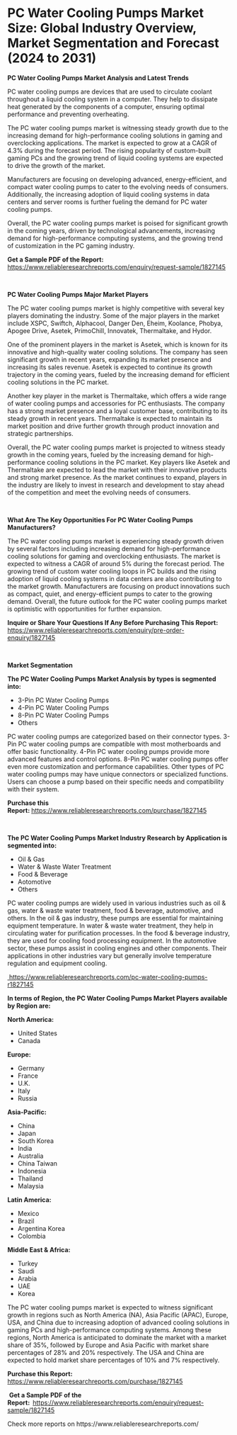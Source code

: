 <p><h1>PC Water Cooling Pumps Market Size: Global Industry Overview, Market Segmentation and Forecast (2024 to 2031)</h1></p><p><strong>PC Water Cooling Pumps Market Analysis and Latest Trends</strong></p>
<p><p>PC water cooling pumps are devices that are used to circulate coolant throughout a liquid cooling system in a computer. They help to dissipate heat generated by the components of a computer, ensuring optimal performance and preventing overheating.</p><p>The PC water cooling pumps market is witnessing steady growth due to the increasing demand for high-performance cooling solutions in gaming and overclocking applications. The market is expected to grow at a CAGR of 4.3% during the forecast period. The rising popularity of custom-built gaming PCs and the growing trend of liquid cooling systems are expected to drive the growth of the market.</p><p>Manufacturers are focusing on developing advanced, energy-efficient, and compact water cooling pumps to cater to the evolving needs of consumers. Additionally, the increasing adoption of liquid cooling systems in data centers and server rooms is further fueling the demand for PC water cooling pumps.</p><p>Overall, the PC water cooling pumps market is poised for significant growth in the coming years, driven by technological advancements, increasing demand for high-performance computing systems, and the growing trend of customization in the PC gaming industry.</p></p>
<p><strong>Get a Sample PDF of the Report:&nbsp;</strong> <a href="https://www.reliableresearchreports.com/enquiry/request-sample/1827145">https://www.reliableresearchreports.com/enquiry/request-sample/1827145</a></p>
<p>&nbsp;</p>
<p><strong>PC Water Cooling Pumps Major Market Players</strong></p>
<p><p>The PC water cooling pumps market is highly competitive with several key players dominating the industry. Some of the major players in the market include XSPC, Swiftch, Alphacool, Danger Den, Eheim, Koolance, Phobya, Apogee Drive, Asetek, PrimoChill, Innovatek, Thermaltake, and Hydor.</p><p>One of the prominent players in the market is Asetek, which is known for its innovative and high-quality water cooling solutions. The company has seen significant growth in recent years, expanding its market presence and increasing its sales revenue. Asetek is expected to continue its growth trajectory in the coming years, fueled by the increasing demand for efficient cooling solutions in the PC market.</p><p>Another key player in the market is Thermaltake, which offers a wide range of water cooling pumps and accessories for PC enthusiasts. The company has a strong market presence and a loyal customer base, contributing to its steady growth in recent years. Thermaltake is expected to maintain its market position and drive further growth through product innovation and strategic partnerships.</p><p>Overall, the PC water cooling pumps market is projected to witness steady growth in the coming years, fueled by the increasing demand for high-performance cooling solutions in the PC market. Key players like Asetek and Thermaltake are expected to lead the market with their innovative products and strong market presence. As the market continues to expand, players in the industry are likely to invest in research and development to stay ahead of the competition and meet the evolving needs of consumers.</p></p>
<p>&nbsp;</p>
<p><strong>What Are The Key Opportunities For PC Water Cooling Pumps Manufacturers?</strong></p>
<p><p>The PC water cooling pumps market is experiencing steady growth driven by several factors including increasing demand for high-performance cooling solutions for gaming and overclocking enthusiasts. The market is expected to witness a CAGR of around 5% during the forecast period. The growing trend of custom water cooling loops in PC builds and the rising adoption of liquid cooling systems in data centers are also contributing to the market growth. Manufacturers are focusing on product innovations such as compact, quiet, and energy-efficient pumps to cater to the growing demand. Overall, the future outlook for the PC water cooling pumps market is optimistic with opportunities for further expansion.</p></p>
<p><strong>Inquire or Share Your Questions If Any Before Purchasing This Report:</strong> <a href="https://www.reliableresearchreports.com/enquiry/pre-order-enquiry/1827145">https://www.reliableresearchreports.com/enquiry/pre-order-enquiry/1827145</a></p>
<p>&nbsp;</p>
<p><strong>Market Segmentation</strong></p>
<p><strong>The PC Water Cooling Pumps Market Analysis by types is segmented into:</strong></p>
<p><ul><li>3-Pin PC Water Cooling Pumps</li><li>4-Pin PC Water Cooling Pumps</li><li>8-Pin PC Water Cooling Pumps</li><li>Others</li></ul></p>
<p><p>PC water cooling pumps are categorized based on their connector types. 3-Pin PC water cooling pumps are compatible with most motherboards and offer basic functionality. 4-Pin PC water cooling pumps provide more advanced features and control options. 8-Pin PC water cooling pumps offer even more customization and performance capabilities. Other types of PC water cooling pumps may have unique connectors or specialized functions. Users can choose a pump based on their specific needs and compatibility with their system.</p></p>
<p><strong>Purchase this Report:&nbsp;</strong><a href="https://www.reliableresearchreports.com/purchase/1827145">https://www.reliableresearchreports.com/purchase/1827145</a></p>
<p>&nbsp;</p>
<p><strong>The PC Water Cooling Pumps Market Industry Research by Application is segmented into:</strong></p>
<p><ul><li>Oil & Gas</li><li>Water & Waste Water Treatment</li><li>Food & Beverage</li><li>Aotomotive</li><li>Others</li></ul></p>
<p><p>PC water cooling pumps are widely used in various industries such as oil & gas, water & waste water treatment, food & beverage, automotive, and others. In the oil & gas industry, these pumps are essential for maintaining equipment temperature. In water & waste water treatment, they help in circulating water for purification processes. In the food & beverage industry, they are used for cooling food processing equipment. In the automotive sector, these pumps assist in cooling engines and other components. Their applications in other industries vary but generally involve temperature regulation and equipment cooling.</p></p>
<p><a href="https://www.reliableresearchreports.com/pc-water-cooling-pumps-r1827145">&nbsp;https://www.reliableresearchreports.com/pc-water-cooling-pumps-r1827145</a></p>
<p><strong>In terms of Region, the PC Water Cooling Pumps Market Players available by Region are:</strong></p>
<p>
    <p> <strong> North America: </strong>
        <ul>
            <li>United States</li>
            <li>Canada</li>
        </ul>
        </p> 
    <p> <strong> Europe: </strong>
        <ul>
            <li>Germany</li>
            <li>France</li>
            <li>U.K.</li>
            <li>Italy</li>
            <li>Russia</li>
        </ul>
        </p> 
    <p> <strong> Asia-Pacific: </strong>
        <ul>
            <li>China</li>
            <li>Japan</li>
            <li>South Korea</li>
            <li>India</li>
            <li>Australia</li>
            <li>China Taiwan</li>
            <li>Indonesia</li>
            <li>Thailand</li>
            <li>Malaysia</li>
        </ul>
        </p> 
    <p> <strong> Latin America: </strong>
        <ul>
            <li>Mexico</li>
            <li>Brazil</li>
            <li>Argentina Korea</li>
            <li>Colombia</li>
        </ul>
        </p> 
    <p> <strong> Middle East & Africa: </strong>
        <ul>
            <li>Turkey</li>
            <li>Saudi</li>
            <li>Arabia</li>
            <li>UAE</li>
            <li>Korea</li>
        </ul>
    </p>
    </p>
<p><p>The PC water cooling pumps market is expected to witness significant growth in regions such as North America (NA), Asia Pacific (APAC), Europe, USA, and China due to increasing adoption of advanced cooling solutions in gaming PCs and high-performance computing systems. Among these regions, North America is anticipated to dominate the market with a market share of 35%, followed by Europe and Asia Pacific with market share percentages of 28% and 20% respectively. The USA and China are expected to hold market share percentages of 10% and 7% respectively.</p></p>
<p><strong>Purchase this Report: </strong><a href="https://www.reliableresearchreports.com/purchase/1827145">https://www.reliableresearchreports.com/purchase/1827145</a></p>
<p>&nbsp;<strong>Get a Sample PDF of the Report:&nbsp;&nbsp;</strong><a href="https://www.reliableresearchreports.com/enquiry/request-sample/1827145">https://www.reliableresearchreports.com/enquiry/request-sample/1827145</a></p>
<p><strong></strong></p>
<p>Check more reports on https://www.reliableresearchreports.com/</p>
